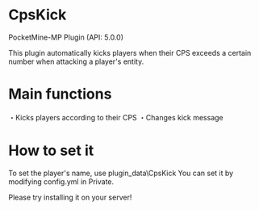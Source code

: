 # CpsKick
PocketMine-MP Plugin (API: 5.0.0)

This plugin automatically kicks players when their CPS exceeds a certain number when attacking a player's entity.

# Main functions
・Kicks players according to their CPS
・Changes kick message

# How to set it
To set the player's name, use plugin_data\CpsKick
You can set it by modifying config.yml in Private.

Please try installing it on your server!

